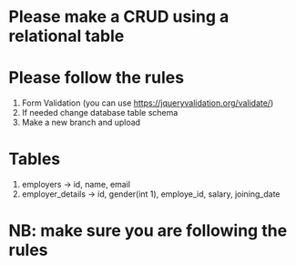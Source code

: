 # Please make a CRUD using a relational table

# Please follow the rules
  1. Form Validation (you can use https://jqueryvalidation.org/validate/)
  2. If needed change database table schema 
  3. Make a new branch and upload 
  
# Tables
  1. employers
      -> id, name, email
  2. employer_details
      -> id, gender(int 1),  employe_id, salary, joining_date
      
# NB: make sure you are following the rules
